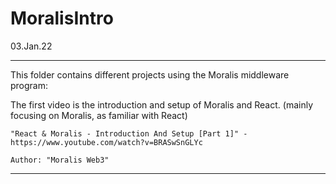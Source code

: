 # MoralisIntro

03.Jan.22

---

This folder contains different projects using the Moralis middleware program:

The first video is the introduction and setup of Moralis and React. (mainly focusing on Moralis, as familiar with React)

    "React & Moralis - Introduction And Setup [Part 1]" - https://www.youtube.com/watch?v=BRASwSnGLYc

    Author: "Moralis Web3"

---

